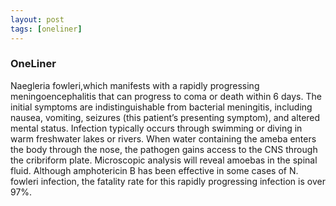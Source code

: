```yaml
---
layout: post
tags: [oneliner]
---
```



### OneLiner

Naegleria fowleri,which manifests with a rapidly progressing meningoencephalitis that can progress to coma or death within 6 days. The initial symptoms are indistinguishable from bacterial meningitis, including nausea, vomiting, seizures (this patient’s presenting symptom), and altered mental status. Infection typically occurs through swimming or diving in warm freshwater lakes or rivers. When water containing the ameba enters the body through the nose, the pathogen gains access to the CNS through the cribriform plate. Microscopic analysis will reveal amoebas in the spinal fluid. Although amphotericin B has been effective in some cases of N. fowleri infection, the fatality rate for this rapidly progressing infection is over 97%.

